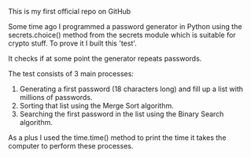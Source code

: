 This is my first official repo on GitHub

Some time ago I programmed a password generator in Python using the secrets.choice() method from the secrets module which
is suitable for crypto stuff. To prove it I built this 'test'.

It checks if at some point the generator repeats passwords.

The test consists of 3 main processes:

1) Generating a first password (18 characters long) and fill up a list with millions of passwords.
2) Sorting that list using the Merge Sort algorithm.
3) Searching the first password in the list using the Binary Search algorithm.

As a plus I used the time.time() method to print the time it takes the computer to  perform these processes.